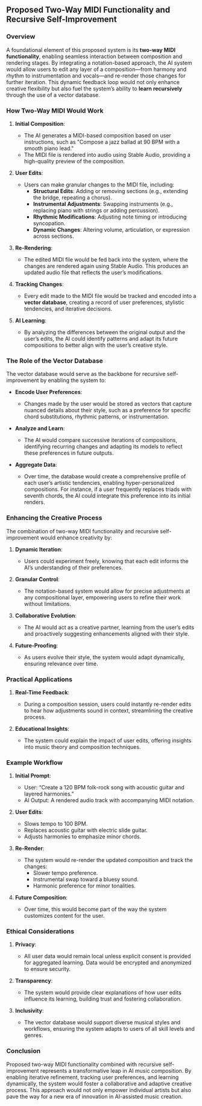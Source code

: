 ## Proposed Two-Way MIDI Functionality and Recursive Self-Improvement

### Overview

A foundational element of this proposed system is its **two-way MIDI functionality**, enabling seamless interaction between composition and rendering stages. By integrating a notation-based approach, the AI system would allow users to edit any layer of a composition—from harmony and rhythm to instrumentation and vocals—and re-render those changes for further iteration. This dynamic feedback loop would not only enhance creative flexibility but also fuel the system’s ability to **learn recursively** through the use of a vector database.

### How Two-Way MIDI Would Work

1. **Initial Composition**:
   - The AI generates a MIDI-based composition based on user instructions, such as "Compose a jazz ballad at 90 BPM with a smooth piano lead."
   - The MIDI file is rendered into audio using Stable Audio, providing a high-quality preview of the composition.

2. **User Edits**:
   - Users can make granular changes to the MIDI file, including:
     - **Structural Edits**: Adding or removing sections (e.g., extending the bridge, repeating a chorus).
     - **Instrumental Adjustments**: Swapping instruments (e.g., replacing piano with strings or adding percussion).
     - **Rhythmic Modifications**: Adjusting note timing or introducing syncopation.
     - **Dynamic Changes**: Altering volume, articulation, or expression across sections.

3. **Re-Rendering**:
   - The edited MIDI file would be fed back into the system, where the changes are rendered again using Stable Audio. This produces an updated audio file that reflects the user’s modifications.

4. **Tracking Changes**:
   - Every edit made to the MIDI file would be tracked and encoded into a **vector database**, creating a record of user preferences, stylistic tendencies, and iterative decisions.

5. **AI Learning**:
   - By analyzing the differences between the original output and the user’s edits, the AI could identify patterns and adapt its future compositions to better align with the user’s creative style.

### The Role of the Vector Database

The vector database would serve as the backbone for recursive self-improvement by enabling the system to:

- **Encode User Preferences**:
  - Changes made by the user would be stored as vectors that capture nuanced details about their style, such as a preference for specific chord substitutions, rhythmic patterns, or instrumentation.

- **Analyze and Learn**:
  - The AI would compare successive iterations of compositions, identifying recurring changes and adapting its models to reflect these preferences in future outputs.

- **Aggregate Data**:
  - Over time, the database would create a comprehensive profile of each user’s artistic tendencies, enabling hyper-personalized compositions. For instance, if a user frequently replaces triads with seventh chords, the AI could integrate this preference into its initial renders.

### Enhancing the Creative Process

The combination of two-way MIDI functionality and recursive self-improvement would enhance creativity by:

1. **Dynamic Iteration**:
   - Users could experiment freely, knowing that each edit informs the AI’s understanding of their preferences.

2. **Granular Control**:
   - The notation-based system would allow for precise adjustments at any compositional layer, empowering users to refine their work without limitations.

3. **Collaborative Evolution**:
   - The AI would act as a creative partner, learning from the user’s edits and proactively suggesting enhancements aligned with their style.

4. **Future-Proofing**:
   - As users evolve their style, the system would adapt dynamically, ensuring relevance over time.

### Practical Applications

1. **Real-Time Feedback**:
   - During a composition session, users could instantly re-render edits to hear how adjustments sound in context, streamlining the creative process.

2. **Educational Insights**:
   - The system could explain the impact of user edits, offering insights into music theory and composition techniques.

### Example Workflow

1. **Initial Prompt**:
   - User: “Create a 120 BPM folk-rock song with acoustic guitar and layered harmonies.”
   - AI Output: A rendered audio track with accompanying MIDI notation.

2. **User Edits**:
   - Slows tempo to 100 BPM.
   - Replaces acoustic guitar with electric slide guitar.
   - Adjusts harmonies to emphasize minor chords.

3. **Re-Render**:
   - The system would re-render the updated composition and track the changes:
     - Slower tempo preference.
     - Instrumental swap toward a bluesy sound.
     - Harmonic preference for minor tonalities.

4. **Future Composition**:
   - Over time, this would become part of the way the system customizes content for the user. 

### Ethical Considerations

1. **Privacy**:
   - All user data would remain local unless explicit consent is provided for aggregated learning. Data would be encrypted and anonymized to ensure security.

2. **Transparency**:
   - The system would provide clear explanations of how user edits influence its learning, building trust and fostering collaboration.

3. **Inclusivity**:
   - The vector database would support diverse musical styles and workflows, ensuring the system adapts to users of all skill levels and genres.

### Conclusion

Proposed two-way MIDI functionality combined with recursive self-improvement represents a transformative leap in AI music composition. By enabling iterative refinement, tracking user preferences, and learning dynamically, the system would foster a collaborative and adaptive creative process. This approach would not only empower individual artists but also pave the way for a new era of innovation in AI-assisted music creation.
